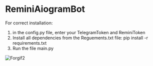 # ReminiAiogramBot

For correct installation:
1) in the config.py file, enter your TelegramToken and ReminiToken
2) Install all dependencies from the Reguements.txt file: pip install -r requirements.txt
3) Run the file main.py





![Forgif2](https://github.com/cutcutcute/ReminiAiogramBot/assets/125074247/3d3e951a-4af3-4273-8bce-2367a4c08dec)

